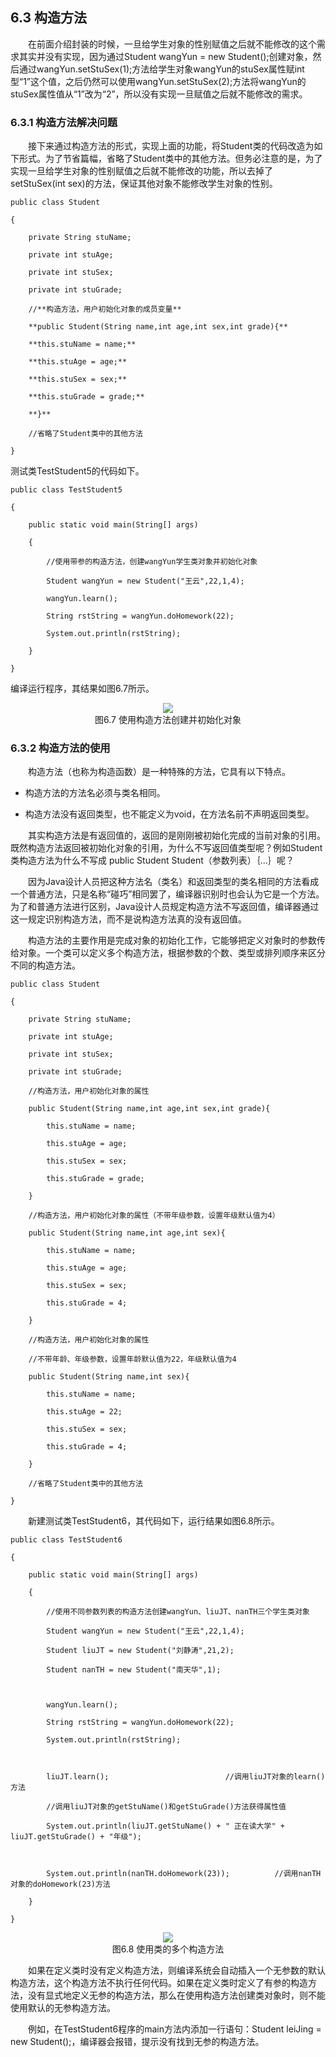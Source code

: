 ## 6.3  构造方法

 



&emsp;&emsp;在前面介绍封装的时候，一旦给学生对象的性别赋值之后就不能修改的这个需求其实并没有实现，因为通过Student wangYun = new Student();创建对象，然后通过wangYun.setStuSex(1);方法给学生对象wangYun的stuSex属性赋int型“1”这个值，之后仍然可以使用wangYun.setStuSex(2);方法将wangYun的stuSex属性值从“1”改为“2”，所以没有实现一旦赋值之后就不能修改的需求。

### 6.3.1  构造方法解决问题  

&emsp;&emsp;接下来通过构造方法的形式，实现上面的功能，将Student类的代码改造为如下形式。为了节省篇幅，省略了Student类中的其他方法。但务必注意的是，为了实现一旦给学生对象的性别赋值之后就不能修改的功能，所以去掉了setStuSex(int sex)的方法，保证其他对象不能修改学生对象的性别。


```
public class Student 

{

    private String stuName;                

    private int stuAge;                    

    private int stuSex;                     

    private int stuGrade;                   

    //**构造方法，用户初始化对象的成员变量**

    **public Student(String name,int age,int sex,int grade){**

    **this.stuName = name;**

    **this.stuAge = age;**

    **this.stuSex = sex;**        

    **this.stuGrade = grade;**

    **}**

    //省略了Student类中的其他方法

}
```


测试类TestStudent5的代码如下。


```
public class TestStudent5

{

    public static void main(String[] args) 

    {

        //使用带参的构造方法，创建wangYun学生类对象并初始化对象

        Student wangYun = new Student("王云",22,1,4);     

        wangYun.learn();

        String rstString = wangYun.doHomework(22);

        System.out.println(rstString);

    }

}
```

编译运行程序，其结果如图6.7所示。

<center><img  src="https://labfile.oss.aliyuncs.com/library/textbook-java1/img/d6z/tu6.7.png"/></center>
<center>图6.7  使用构造方法创建并初始化对象</center>  

### 6.3.2  构造方法的使用  

&emsp;&emsp;构造方法（也称为构造函数）是一种特殊的方法，它具有以下特点。

- 构造方法的方法名必须与类名相同。

- 构造方法没有返回类型，也不能定义为void，在方法名前不声明返回类型。

&emsp;&emsp;其实构造方法是有返回值的，返回的是刚刚被初始化完成的当前对象的引用。既然构造方法返回被初始化对象的引用，为什么不写返回值类型呢？例如Student类构造方法为什么不写成 public Student Student（参数列表）｛…｝呢？

&emsp;&emsp;因为Java设计人员把这种方法名（类名）和返回类型的类名相同的方法看成一个普通方法，只是名称“碰巧”相同罢了，编译器识别时也会认为它是一个方法。为了和普通方法进行区别，Java设计人员规定构造方法不写返回值，编译器通过这一规定识别构造方法，而不是说构造方法真的没有返回值。

&emsp;&emsp;构造方法的主要作用是完成对象的初始化工作，它能够把定义对象时的参数传给对象。一个类可以定义多个构造方法，根据参数的个数、类型或排列顺序来区分不同的构造方法。


```
public class Student 

{

    private String stuName;       

    private int stuAge;            

    private int stuSex;           

    private int stuGrade;         

    //构造方法，用户初始化对象的属性

    public Student(String name,int age,int sex,int grade){

        this.stuName = name;

        this.stuAge = age;

        this.stuSex = sex;         

        this.stuGrade = grade;

    }

    //构造方法，用户初始化对象的属性（不带年级参数，设置年级默认值为4）

    public Student(String name,int age,int sex){

        this.stuName = name;

        this.stuAge = age;

        this.stuSex = sex;

        this.stuGrade = 4;

    }       

    //构造方法，用户初始化对象的属性

    //不带年龄、年级参数，设置年龄默认值为22，年级默认值为4

    public Student(String name,int sex){

        this.stuName = name;

        this.stuAge = 22;

        this.stuSex = sex;

        this.stuGrade = 4;

    }

    //省略了Student类中的其他方法

}
```


&emsp;&emsp;新建测试类TestStudent6，其代码如下，运行结果如图6.8所示。


```
public class TestStudent6

{

    public static void main(String[] args) 

    {

        //使用不同参数列表的构造方法创建wangYun、liuJT、nanTH三个学生类对象

        Student wangYun = new Student("王云",22,1,4);     

        Student liuJT = new Student("刘静涛",21,2);  

        Student nanTH = new Student("南天华",1);



        wangYun.learn();

        String rstString = wangYun.doHomework(22);

        System.out.println(rstString);



        liuJT.learn();                          //调用liuJT对象的learn()方法

        //调用liuJT对象的getStuName()和getStuGrade()方法获得属性值

        System.out.println(liuJT.getStuName() + " 正在读大学" + liuJT.getStuGrade() + "年级");



        System.out.println(nanTH.doHomework(23));          //调用nanTH对象的doHomework(23)方法

    }

}
```

<center><img  src="https://labfile.oss.aliyuncs.com/library/textbook-java1/img/d6z/tu6.8.png"/></center>
<center>图6.8  使用类的多个构造方法</center>  

&emsp;&emsp;如果在定义类时没有定义构造方法，则编译系统会自动插入一个无参数的默认构造方法，这个构造方法不执行任何代码。如果在定义类时定义了有参的构造方法，没有显式地定义无参的构造方法，那么在使用构造方法创建类对象时，则不能使用默认的无参构造方法。

&emsp;&emsp;例如，在TestStudent6程序的main方法内添加一行语句：Student leiJing = new Student();，编译器会报错，提示没有找到无参的构造方法。



